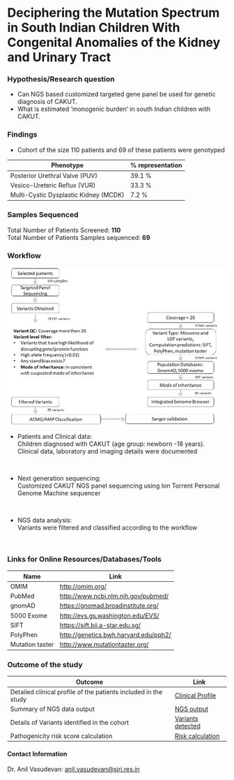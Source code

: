 
# Deciphering the Mutation Spectrum in South Indian Children With Congenital Anomalies of the Kidney and Urinary Tract


### Hypothesis/Research question
- Can NGS based customized targeted gene panel be used for genetic diagnosis of CAKUT. <br  >
- What is estimated ‘monogenic burden’ in south Indian children with CAKUT. <br  >

### Findings

- Cohort of the size 110 patients and 69 of these patients were genotyped  <br  >  


| Phenotype | % representation |
| --- | --- |
| Posterior Urethral Valve (PUV) | 39.1 % |
| Vesico-Ureteric Reflux (VUR) | 33.3 % |
| Multi-Cystic Dysplastic Kidney (MCDK) | 7.2 % |




### Samples Sequenced
Total Number of Patients Screened: **110** <br>
Total Number of Patients Samples sequenced: **69** <br>
                                        

### Workflow 

<img src='images/workflow.jpg'>


- Patients and Clinical data: <br>
 Children diagnosed with CAKUT (age group: newborn -18 years). Clinical data, laboratory and imaging details were documented
<br>

- Next generation sequencing: <br>
 Customized CAKUT NGS panel sequencing using Ion Torrent Personal Genome Machine sequencer
<br>

- NGS data analysis: <br>
 Variants were filtered and classified according to the workflow
<br>
 
### Links for Online Resources/Databases/Tools

| Name | Link |
| --- | --- |
| OMIM | http://omim.org/ |
| PubMed | http://www.ncbi.nlm.nih.gov/pubmed/ |
| gnomAD | https://gnomad.broadinstitute.org/ |
| 5000 Exome | http://evs.gs.washington.edu/EVS/ |
| SIFT | https://sift.bii.a-star.edu.sg/ |
| PolyPhen | http://genetics.bwh.harvard.edu/pph2/ |
| Mutation taster | http://www.mutationtaster.org/ |


### Outcome of the study

| Outcome | Link |
| --- | --- |
| Detailed clinical profile of the patients included in the study | [Clinical Profile](data/Clinical_profile_of_the_cohort.xlsx) |
| Summary of NGS data output | [NGS output](data/Summary_of_NGS_data_output.xlsx) |
| Details of Variants identified in the cohort | [Variants detected](data/Variants_identified_in_the_cohort.xlsx) |
| Pathogenicity risk score calculation | [Risk calculation](data/Pathogenicity_risk_score_calculation.xlsx) |



#### Contact Information

Dr. Anil Vasudevan: anil.vasudevan@sjri.res.in




